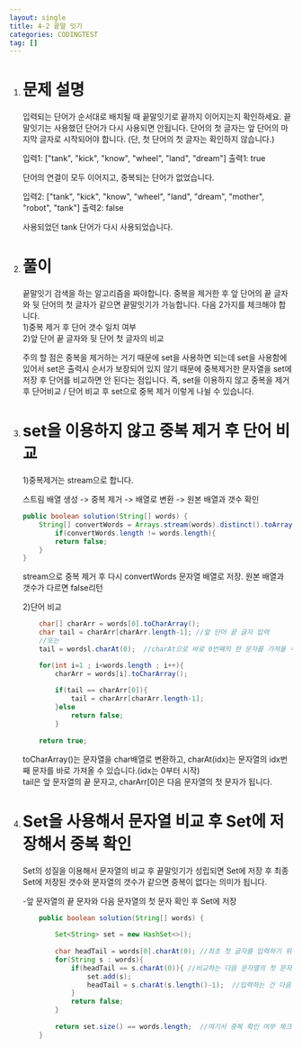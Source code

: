 ```yaml
---
layout: single
title: 4-2 끝말 잇기
categories: CODINGTEST
tag: []
---
```


1. # 문제 설명
    입력되는 단어가 순서대로 배치될 때 끝말잇기로 끝까지 이어지는지 확인하세요.
    끝말잇기는 사용했던 단어가 다시 사용되면 안됩니다.
    단어의 첫 글자는 앞 단어의 마지막 글자로 시작되어야 합니다.
    (단, 첫 단어의 첫 글자는 확인하지 않습니다.)

    입력1: ["tank", "kick", "know", "wheel", "land", "dream"]
    출력1: true

    단어의 연결이 모두 이어지고, 중복되는 단어가 없었습니다.

    입력2: ["tank", "kick", "know", "wheel", "land", "dream", "mother", "robot", "tank"]
    출력2: false

    사용되었던 tank 단어가 다시 사용되었습니다.

1. # 풀이   
    끝말잇기 검색을 하는 알고리즘을 짜야합니다. 중복을 제거한 후 앞 단어의 끝 글자와 뒷 단어의 첫 글자가 같으면 끝말잇기가 가능합니다. 다음 2가지를 체크해야 합니다.      
    1)중복 제거 후 단어 갯수 일치 여부   
    2)앞 단어 끝 글자와 뒷 단어 첫 글자의 비교   

    주의 할 점은 중복을 제거하는 거기 때문에 set을 사용하면 되는데 set을 사용함에 있어서 set은 출력시 순서가 보장되어 있지 않기 때문에 중복제거한 문자열을 set에 저장 후 단어를 비교하면 안 된다는 점입니다. 즉, set을 이용하지 않고 중복을 제거 후 단어비교 / 단어 비교 후 set으로 중복 제거 이렇게 나뉠 수 있습니다.

1. # set을 이용하지 않고 중복 제거 후 단어 비교
    
    1)중복제거는 stream으로 합니다.   
    
    스트림 배열 생성 -> 중복 제거 -> 배열로 변환 -> 원본 배열과 갯수 확인   

    ```java
    public boolean solution(String[] words) {
        String[] convertWords = Arrays.stream(words).distinct().toArray(String[]::new);
            if(convertWords.length != words.length){
            return false;
        }
    }
    ```   
    stream으로 중복 제거 후 다시 convertWords 문자열 배열로 저장. 원본 배열과 갯수가 다르면 false리턴   

    2)단어 비교   
    ```java
        char[] charArr = words[0].toCharArray();
        char tail = charArr[charArr.length-1]; //앞 단어 끝 글자 입력
        //또는
        tail = wordsl.charAt(0);  //charAt으로 바로 0번째의 한 문자를 가져올 수 있습니다.

        for(int i=1 ; i<words.length ; i++){
            charArr = words[i].toCharArray();
            
            if(tail == charArr[0]){
                tail = charArr[charArr.length-1];                
            }else
                return false;
            }
            
        return true;
    ```   
    toCharArray()는 문자열을 char배열로 변환하고, charAt(idx)는 문자열의 idx번째 문자를 바로 가져올 수 있습니다.(idx는 0부터 시작)   
    tail은 앞 문자열의 끝 문자고, charArr[0]은 다음 문자열의 첫 문자가 됩니다.

1. # Set을 사용해서 문자열 비교 후 Set에 저장해서 중복 확인
    Set의 성질을 이용해서 문자열의 비교 후 끝말잇기가 성립되면 Set에 저장 후 최종 Set에 저장된 갯수와 문자열의 갯수가 같으면 중복이 없다는 의미가 됩니다.   
    
    -앞 문자열의 끝 문자와 다음 문자열의 첫 문자 확인 후 Set에 저장
    ```java
        public boolean solution(String[] words) {
            
            Set<String> set = new HashSet<>();
            
            char headTail = words[0].charAt(0); //최초 첫 글자를 입력하기 위해서 임의로 첫 글자의 첫 문자로 셋팅
            for(String s : words){
                if(headTail == s.charAt(0)){ //비교하는 다음 문자열의 첫 문자
                    set.add(s);
                    headTail = s.charAt(s.length()-1);  //입력하는 건 다음 문자열의 끝 문자
                }
                return false;
            }
            
            return set.size() == words.length;  //여기서 중복 확인 여부 체크
        }
    ```   
    

